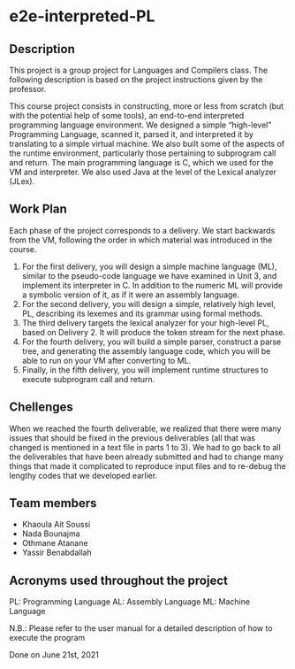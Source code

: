 # e2e-interpreted-PL

## Description
This project is a group project for Languages and Compilers class. The following description is based on the project instructions given by the professor.

This course project consists in constructing, more or less from scratch (but with the potential help of some tools), an end-to-end interpreted programming language environment. We designed a simple “high-level” Programming Language, scanned it, parsed it, and interpreted it by translating to a simple virtual machine. 
We also built some of the aspects of the runtime environment, particularly those pertaining to subprogram call and return.
The main programming language is C, which we used for the VM and interpreter. We also used Java at the level of the Lexical analyzer (JLex).

## Work Plan
Each phase of the project corresponds to a delivery. We start backwards from the VM, following the order in which material was introduced in the course.
1. For the first delivery, you will design a simple machine language (ML), similar to the pseudo-code language we have examined in Unit 3, and implement its interpreter in C. In addition to the numeric ML will provide a symbolic version of it, as if it were an assembly language.
2. For the second delivery, you will design a simple, relatively high level, PL, describing its lexemes and its grammar using formal methods.
3. The third delivery targets the lexical analyzer for your high-level PL, based on Delivery 2. It will produce the token stream for the next phase.
4. For the fourth delivery, you will build a simple parser, construct a parse tree, and generating the assembly language code, which you will be able to run on your VM after converting to ML.
5. Finally, in the fifth delivery, you will implement runtime structures to execute subprogram call and return.

## Chellenges
When we reached the fourth deliverable, we realized that there were many issues that should be fixed in the previous deliverables (all that was changed is mentioned in a text file in parts 1 to 3). We had to go back to all the deliverables that have been already submitted and had to change many things that made it complicated to reproduce input files and to re-debug the lengthy codes that we developed earlier.

## Team members
- Khaoula Ait Soussi
- Nada Bounajma
- Othmane Atanane
- Yassir Benabdallah

## Acronyms used throughout the project
PL: Programming Language
AL: Assembly Language
ML: Machine Language

N.B.: Please refer to the user manual for a detailed description of how to execute the program

Done on June 21st, 2021


